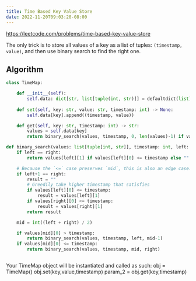 ```yaml
---
title: Time Based Key Value Store
date: 2022-11-20T09:03:20-08:00
---
```


https://leetcode.com/problems/time-based-key-value-store

The only trick is to store all values of a key as a list of tuples: `(timestamp, value)`, and then use binary search to find the right one.


## Algorithm

```python
class TimeMap:

    def __init__(self):
        self.data: dict[str, list[tuple(int, str)]] = defaultdict(list)
        
    def set(self, key: str, value: str, timestamp: int) -> None:
        self.data[key].append((timestamp, value))

    def get(self, key: str, timestamp: int) -> str:
        values = self.data[key]
        return binary_search(values, timestamp, 0, len(values)-1) if values else ""

def binary_search(values: list[tuple[int, str]], timestamp: int, left: int, right: int) -> str:
    if left == right:
        return values[left][1] if values[left][0] <= timestamp else ""

    # Because the `<=` case preserves `mid`, this is also an edge case:
    if left+1 == right:
        result = ""
        # Greedily take higher timestamp that satisfies
        if values[left][0] <= timestamp:
            result = values[left][1]
        if values[right][0] <= timestamp:
            result = values[right][1]
        return result

    mid = int((left + right) / 2)

    if values[mid][0] > timestamp:
        return binary_search(values, timestamp, left, mid-1)
    if values[mid][0] <= timestamp:
        return binary_search(values, timestamp, mid, right)



```

Your TimeMap object will be instantiated and called as such:
obj = TimeMap()
obj.set(key,value,timestamp)
param_2 = obj.get(key,timestamp)

